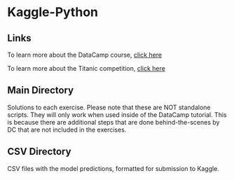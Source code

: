 # Kaggle-Python
## Links
To learn more about the DataCamp course, [click here](https://www.datacamp.com/courses/kaggle-python-tutorial-on-machine-learning "Kaggle Python DataCamp")

To learn more about the Titanic competition, [click here](https://www.kaggle.com/c/titanic "Kaggle Titanic Competition")
## Main Directory
Solutions to each exercise. Please note that these are NOT standalone scripts. They will only work when used inside of the DataCamp tutorial. This is because there are additional steps that are done behind-the-scenes by DC that are not included in the exercises.
## CSV Directory
CSV files with the model predictions, formatted for submission to Kaggle.
